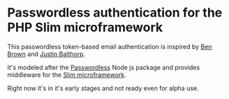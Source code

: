 Passwordless authentication for the PHP Slim microframework
===========================================================

This passwordless token-based email authentication is inspired by [Ben
Brown](http://notes.xoxco.com/post/27999787765/is-it-time-for-password-less-login) and [Justin Balthorp](https://medium.com/@ninjudd/passwords-are-obsolete-9ed56d483eb).

It's modeled after the [Passwordless](https://passwordless.net/) Node js
package and provides middleware for the [Slim microframework](http://slimframework.com).

Right now it's in it's early stages and not ready even for alpha use.
